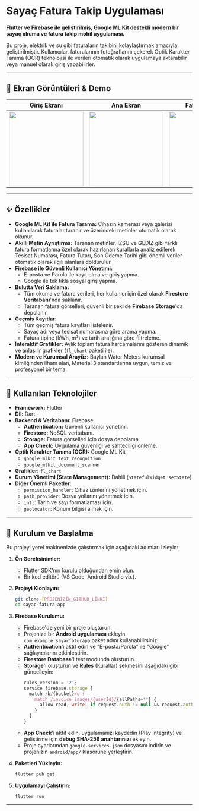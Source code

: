 # Sayaç Fatura Takip Uygulaması

**Flutter ve Firebase ile geliştirilmiş, Google ML Kit destekli modern bir sayaç okuma ve fatura takip mobil uygulaması.**

Bu proje, elektrik ve su gibi faturaların takibini kolaylaştırmak amacıyla geliştirilmiştir. Kullanıcılar, faturalarının fotoğraflarını çekerek Optik Karakter Tanıma (OCR) teknolojisi ile verileri otomatik olarak uygulamaya aktarabilir veya manuel olarak giriş yapabilirler.

---

## 📱 Ekran Görüntüleri & Demo



| Giriş Ekranı | Ana Ekran | Fatura Tarama |
| :---: | :---: | :---: |
| <img src="" width="200"/> | <img src="" width="200"/> | <img src="" width="200"/> |

---

## ✨ Özellikler

* **Google ML Kit ile Fatura Tarama:** Cihazın kamerası veya galerisi kullanılarak faturalar taranır ve üzerindeki metinler otomatik olarak okunur.
* **Akıllı Metin Ayrıştırma:** Taranan metinler, İZSU ve GEDİZ gibi farklı fatura formatlarına özel olarak hazırlanan kurallarla analiz edilerek Tesisat Numarası, Fatura Tutarı, Son Ödeme Tarihi gibi önemli veriler otomatik olarak ilgili alanlara doldurulur.
* **Firebase ile Güvenli Kullanıcı Yönetimi:**
    * E-posta ve Parola ile kayıt olma ve giriş yapma.
    * Google ile tek tıkla sosyal giriş yapma.
* **Bulutta Veri Saklama:**
    * Tüm okuma ve fatura verileri, her kullanıcı için özel olarak **Firestore Veritabanı**'nda saklanır.
    * Taranan fatura görselleri, güvenli bir şekilde **Firebase Storage**'da depolanır.
* **Geçmiş Kayıtlar:**
    * Tüm geçmiş fatura kayıtları listelenir.
    * Sayaç adı veya tesisat numarasına göre arama yapma.
    * Fatura tipine (kWh, m³) ve tarih aralığına göre filtreleme.
* **İnteraktif Grafikler:** Aylık toplam fatura harcamalarını gösteren dinamik ve anlaşılır grafikler (`fl_chart` paketi ile).
* **Modern ve Kurumsal Arayüz:** Baylan Water Meters kurumsal kimliğinden ilham alan, Material 3 standartlarına uygun, temiz ve profesyonel bir tema.

---

## 🚀 Kullanılan Teknolojiler

* **Framework:** Flutter
* **Dil:** Dart
* **Backend & Veritabanı:** Firebase
    * **Authentication:** Güvenli kullanıcı yönetimi.
    * **Firestore:** NoSQL veritabanı.
    * **Storage:** Fatura görselleri için dosya depolama.
    * **App Check:** Uygulama güvenliği ve sahteciliği önleme.
* **Optik Karakter Tanıma (OCR):** Google ML Kit
    * `google_mlkit_text_recognition`
    * `google_mlkit_document_scanner`
* **Grafikler:** `fl_chart`
* **Durum Yönetimi (State Management):** Dahili (`StatefulWidget`, `setState`)
* **Diğer Önemli Paketler:**
    * `permission_handler`: Cihaz izinlerini yönetmek için.
    * `path_provider`: Dosya yollarını yönetmek için.
    * `intl`: Tarih ve sayı formatlaması için.
    * `geolocator`: Konum bilgisi almak için.

---

## 🔧 Kurulum ve Başlatma

Bu projeyi yerel makinenizde çalıştırmak için aşağıdaki adımları izleyin:

1.  **Ön Gereksinimler:**
    * [Flutter SDK](https://flutter.dev/docs/get-started/install)'nın kurulu olduğundan emin olun.
    * Bir kod editörü (VS Code, Android Studio vb.).

2.  **Projeyi Klonlayın:**
    ```bash
    git clone [PROJENİZİN_GITHUB_LİNKİ]
    cd sayac-fatura-app
    ```

3.  **Firebase Kurulumu:**
    * Firebase'de yeni bir proje oluşturun.
    * Projenize bir **Android uygulaması** ekleyin. `com.example.sayacfaturapp` paket adını kullanabilirsiniz.
    * **Authentication**'ı aktif edin ve "E-posta/Parola" ile "Google" sağlayıcılarını etkinleştirin.
    * **Firestore Database**'i test modunda oluşturun.
    * **Storage**'ı oluşturun ve **Rules** (Kurallar) sekmesini aşağıdaki gibi güncelleyin:
        ```javascript
        rules_version = '2';
        service firebase.storage {
          match /b/{bucket}/o {
            match /invoice_images/{userId}/{allPaths=**} {
              allow read, write: if request.auth != null && request.auth.uid == userId;
            }
          }
        }
        ```
    * **App Check**'i aktif edin, uygulamanızı kaydedin (Play Integrity) ve geliştirme için **debug SHA-256 anahtarınızı** ekleyin.
    * Proje ayarlarından `google-services.json` dosyasını indirin ve projenizin `android/app/` klasörüne yerleştirin.

4.  **Paketleri Yükleyin:**
    ```bash
    flutter pub get
    ```

5.  **Uygulamayı Çalıştırın:**
    ```bash
    flutter run
    ```

---